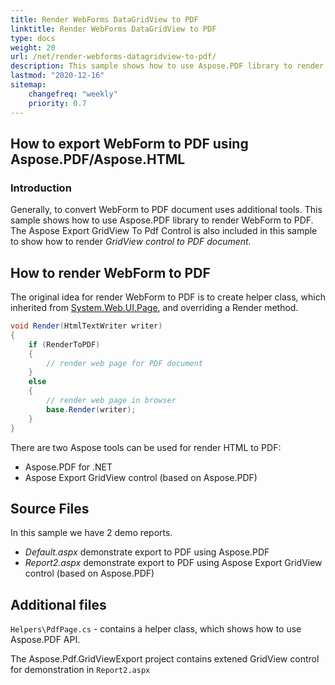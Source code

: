 ```yaml
---
title: Render WebForms DataGridView to PDF
linktitle: Render WebForms DataGridView to PDF
type: docs
weight: 20
url: /net/render-webforms-datagridview-to-pdf/
description: This sample shows how to use Aspose.PDF library to render WebForm to PDF. 
lastmod: "2020-12-16"
sitemap:
    changefreq: "weekly"
    priority: 0.7
---
```


## How to export WebForm to PDF using Aspose.PDF/Aspose.HTML

### Introduction

Generally, to convert WebForm to PDF document uses additional tools. This sample shows how to use Aspose.PDF library to render WebForm to PDF. The Aspose Export GridView To Pdf Control is also included in this sample to show how to render _GridView control to PDF document._

## How to render WebForm to PDF

The original idea for render WebForm to PDF is to create helper class, which inherited from [System.Web.UI.Page](https://msdn.microsoft.com/en-US/library/System.Web.UI.Page.aspx), and overriding a Render method.</em></p>

```csharp
void Render(HtmlTextWriter writer)
{
    if (RenderToPDF)
    {
        // render web page for PDF document
    }
    else
    {
        // render web page in browser
        base.Render(writer);
    }
}
```

There are two Aspose tools can be used for render HTML to PDF:

- Aspose.PDF for .NET
- Aspose Export GridView control (based on Aspose.PDF)

## Source Files

In this sample we have 2 demo reports.

- _Default.aspx_ demonstrate export to PDF using Aspose.PDF
- _Report2.aspx_ demonstrate export to PDF using Aspose Export GridView control (based on Aspose.PDF)

## Additional files

`Helpers\PdfPage.cs` - contains a helper class, which shows how to use Aspose.PDF API.</em>

The Aspose.Pdf.GridViewExport project contains extened GridView control for demonstration in `Report2.aspx`
